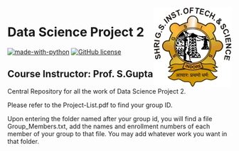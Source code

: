 <img src="SGSITS_Indore.png" align="right" />

# Data Science Project 2

[![made-with-python](https://img.shields.io/badge/Made%20with-Python-1f425f.svg)](https://www.python.org/)
[![GitHub license](https://img.shields.io/github/license/Naereen/StrapDown.js.svg)](https://github.com/shekhar-sharma/DataScience/blob/main/LICENSE)

## Course Instructor: Prof. S.Gupta

Central Repository for all the work of Data Science Project 2. 

Please refer to the Project-List.pdf to find your group ID.

Upon entering the folder named after your group id, you will find a file Group_Members.txt, add the names and enrollment numbers of each member of your group to that file. You may add whatever work you want in that folder. 
